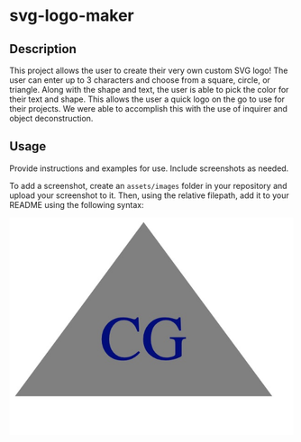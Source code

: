 # svg-logo-maker

## Description

This project allows the user to create their very own custom SVG logo! The user can enter up to 3 characters and choose from a square, circle, or triangle. Along with the shape and text, the user is able to pick the color for their text and shape. This allows the user a quick logo on the go to use for their projects. We were able to accomplish this with the use of inquirer and object deconstruction. 

## Usage

Provide instructions and examples for use. Include screenshots as needed.

To add a screenshot, create an `assets/images` folder in your repository and upload your screenshot to it. Then, using the relative filepath, add it to your README using the following syntax:

![Logo](lib/images/logo.jpeg)

